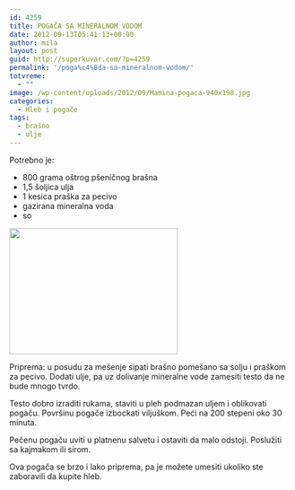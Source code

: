 ```yaml
---
id: 4259
title: POGAČA SA MINERALNOM VODOM
date: 2012-09-13T05:41:13+00:00
author: mila
layout: post
guid: http://superkuvar.com/?p=4259
permalink: '/poga%c4%8da-sa-mineralnom-vodom/'
totvreme:
  - ""
image: /wp-content/uploads/2012/09/Mamina-pogaca-940x198.jpg
categories:
  - Hleb i pogače
tags:
  - brašno
  - ulje
---
```

Potrebno je:

  * 800 grama oštrog pšeničnog brašna
  * 1,5 šoljica ulja
  * 1 kesica praška za pecivo
  * gazirana mineralna voda
  * so

<img class="alignnone size-medium wp-image-4260" title="Mamina pogaca" src="//superkuvar.com/wp-content/uploads/2012/09/Mamina-pogaca-300x225.jpg" alt="" width="300" height="225" /> 

Priprema: u posudu za mešenje sipati brašno pomešano sa solju i praškom za pecivo. Dodati ulje, pa uz dolivanje mineralne vode zamesiti testo da ne bude mnogo tvrdo.

Testo dobro izraditi rukama, staviti u pleh podmazan uljem i oblikovati pogaču. Površinu pogače izbockati viljuškom. Peći na 200 stepeni oko 30 minuta.

Pečenu pogaču uviti u platnenu salvetu i ostaviti da malo odstoji. Poslužiti sa kajmakom ili sirom.

Ova pogača se brzo i lako priprema, pa je možete umesiti ukoliko ste zaboravili da kupite hleb.